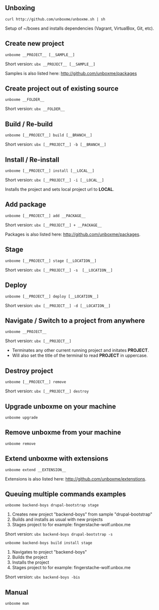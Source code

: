 ## Unboxing

`curl http://github.com/unboxme/unboxme.sh | sh`

Setup of ~/boxes and installs dependencies (Vagrant, VirtualBox, Git, etc).

## Create new project

`unboxme __PROJECT__ [__SAMPLE__]`

Short version: `ubx __PROJECT__ [__SAMPLE__]`

Samples is also listed here: http://github.com/unboxme/packages

## Create project out of existing source

`unboxme __FOLDER__`

Short version: `ubx __FOLDER__`

## Build / Re-build

`unboxme [__PROJECT__] build [__BRANCH__]`

Short version: `ubx [__PROJECT__] -b [__BRANCH__]`

## Install / Re-install

`unboxme [__PROJECT__] install [__LOCAL__]`

Short version: `ubx [__PROJECT__] -i [__LOCAL__]`

Installs the project and sets local project url to __LOCAL__.

## Add package

`unboxme [__PROJECT__] add __PACKAGE__`

Short version: `ubx [__PROJECT__] + __PACKAGE__`

Packages is also listed here: http://github.com/unboxme/packages.

## Stage

`unboxme [__PROJECT__] stage [__LOCATION__]`

Short version: `ubx [__PROJECT__] -s  [__LOCATION__]`

## Deploy

`unboxme [__PROJECT__] deploy [__LOCATION__]`

Short version: `ubx [__PROJECT__] -d [__LOCATION__]`

## Navigate / Switch to a project from anywhere

`unboxme __PROJECT__`

Short version: `ubx [__PROJECT__]`

* Terminates any other current running project and initates __PROJECT__.
* Will also set the title of the terminal to read __PROJECT__ in uppercase. 

## Destroy project

`unboxme [__PROJECT__] remove`

Short version: `ubx [__PROJECT__] destroy`

## Upgrade unboxme on your machine

`unboxme upgrade`

## Remove unboxme from your machine

`unboxme remove`

## Extend unboxme with extensions

`unboxme extend __EXTENSION__`

Extensions is also listed here: http://github.com/unboxme/extenstions.

## Queuing multiple commands examples

`unboxme backend-boys drupal-bootstrap stage`

1. Creates new project "backend-boys" from sample "drupal-bootstrap"
2. Builds and installs as usual with new projects
3. Stages project to for example: fingerstache-wolf.unbox.me

Short version: `ubx backend-boys drupal-bootstrap -s`

`unboxme backend-boys build install stage`

1. Navigates to project "backend-boys"
2. Builds the project
3. Installs the project
3. Stages project to for example: fingerstache-wolf.unbox.me

Short version: `ubx backend-boys -bis`

## Manual

`unboxme man`
